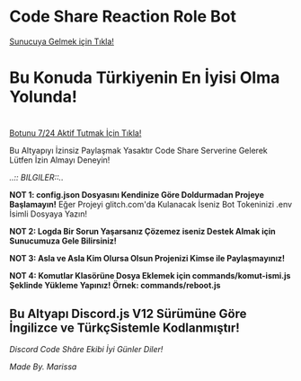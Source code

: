 <h1>Code Share Reaction Role Bot</h1>

<a href="https://discord.gg/Sf9XES6">
  Sunucuya Gelmek için Tıkla! </a>
  
  <h1></h1>

<h1>Bu Konuda Türkiyenin En İyisi Olma Yolunda!</h1>
  <h1></h1>
  <a href="https://codeshare.xyz/uptime">Botunu 7/24 Aktif Tutmak İçin Tıkla!</a>
  
  <a>Bu Altyapıyı İzinsiz Paylaşmak Yasaktır Code Share Serverine Gelerek Lütfen İzin Almayı Deneyin!</a>
  
_..:: BILGILER::.._

**NOT 1: config.json Dosyasını Kendinize Göre Doldurmadan Projeye Başlamayın!**
Eğer Projeyi glitch.com'da Kulanacak İseniz Bot Tokeninizi .env İsimli Dosyaya Yazın!

**NOT 2: Logda Bir Sorun Yaşarsanız Çözemez iseniz Destek Almak için Sunucumuza Gele Bilirsiniz!**

**NOT 3: Asla ve Asla Kim Olursa Olsun Projenizi Kimse ile Paylaşmayınız!**

**NOT 4: Komutlar Klasörüne Dosya Eklemek için commands/komut-ismi.js Şeklinde Yükleme Yapınız! Örnek: commands/reboot.js**

## Bu Altyapı Discord.js V12 Sürümüne Göre İngilizce ve TürkçSistemle Kodlanmıştır!

_Discord Code Shâre Ekibi İyi Günler Diler!_

_Made By. Marissa_
